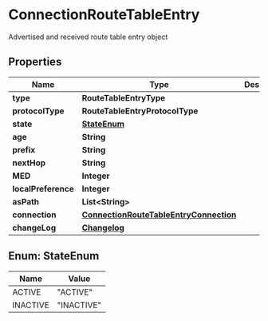 

# ConnectionRouteTableEntry

Advertised and received route table entry object

## Properties

| Name | Type | Description | Notes |
|------------ | ------------- | ------------- | -------------|
|**type** | **RouteTableEntryType** |  |  |
|**protocolType** | **RouteTableEntryProtocolType** |  |  [optional] |
|**state** | [**StateEnum**](#StateEnum) |  |  |
|**age** | **String** |  |  [optional] |
|**prefix** | **String** |  |  [optional] |
|**nextHop** | **String** |  |  [optional] |
|**MED** | **Integer** |  |  [optional] |
|**localPreference** | **Integer** |  |  [optional] |
|**asPath** | **List&lt;String&gt;** |  |  [optional] |
|**connection** | [**ConnectionRouteTableEntryConnection**](ConnectionRouteTableEntryConnection.md) |  |  [optional] |
|**changeLog** | [**Changelog**](Changelog.md) |  |  |



## Enum: StateEnum

| Name | Value |
|---- | -----|
| ACTIVE | &quot;ACTIVE&quot; |
| INACTIVE | &quot;INACTIVE&quot; |




